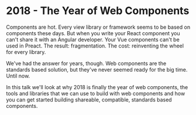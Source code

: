 # 2018 - The Year of Web Components

Components are hot. Every view library or framework seems to be based on components these days. But when you write your React component you can't share it with an Angular developer. Your Vue components can't be used in Preact. The result: fragmentation. The cost: reinventing the wheel for every library. 

We've had the answer for years, though. Web components are the standards based solution, but they've never seemed ready for the big time. Until now.

In this talk we'll look at why 2018 is finally the year of web components, the tools and libraries that we can use to build with web components and how you can get started building shareable, compatible, standards based components.
